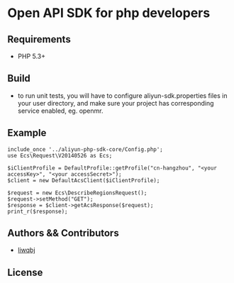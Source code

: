 # Open API SDK for php developers

## Requirements

- PHP 5.3+

## Build

- to run unit tests, you will have to configure aliyun-sdk.properties files in your user directory, and make sure your project has corresponding service enabled, eg. openmr.

## Example

	include_once '../aliyun-php-sdk-core/Config.php';
	use Ecs\Request\V20140526 as Ecs;
	
	$iClientProfile = DefaultProfile::getProfile("cn-hangzhou", "<your accessKey>", "<your accessSecret>");
	$client = new DefaultAcsClient($iClientProfile);
	
	$request = new Ecs\DescribeRegionsRequest(); 
	$request->setMethod("GET");
	$response = $client->getAcsResponse($request);
	print_r($response);

## Authors && Contributors
- [liwqbj](https://github.com/liwqbj)

## License
